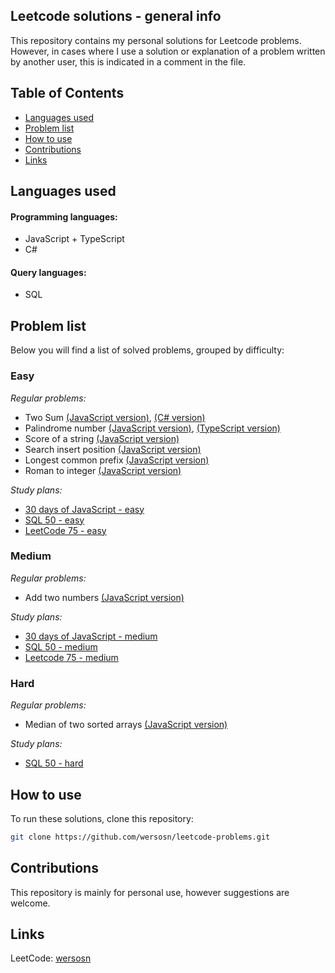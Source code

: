 ## Leetcode solutions - general info
This repository contains my personal solutions for Leetcode problems. 
However, in cases where I use a solution or explanation of a problem written by another user, this is indicated in a comment in the file.

## Table of Contents
- [Languages used](#languages-used)
- [Problem list](#problem-list)
- [How to use](#how-to-use)
- [Contributions](#contributions)
- [Links](#links)

## Languages used
#### Programming languages:
- JavaScript + TypeScript
- C#

#### Query languages:
- SQL

## Problem list
Below you will find a list of solved problems, grouped by difficulty:

### Easy
_Regular problems:_
- Two Sum [(JavaScript version)](/easy/two-sum.js), [(C# version)](/easy/two-sum.cs)
- Palindrome number [(JavaScript version)](/easy/palindrome-number.js), [(TypeScript version)](/easy/palindrome-number.ts)
- Score of a string [(JavaScript version)](/easy/score-of-a-string.js)
- Search insert position [(JavaScript version)](/easy/search-insert-position.js)
- Longest common prefix [(JavaScript version)](/easy/longest-common-prefix.js)
- Roman to integer [(JavaScript version)](/easy/roman-to-integer.js)

_Study plans:_
- [30 days of JavaScript - easy](/easy/30-days-of-javascript)
- [SQL 50 - easy](/easy/sql-50)
- [LeetCode 75 - easy](/easy/75)

### Medium
_Regular problems:_
- Add two numbers [(JavaScript version)](/medium/add-two-numbers.js)

_Study plans:_
- [30 days of JavaScript - medium](/medium/30-days-of-js-medium)
- [SQL 50 - medium](/medium/sql-50-medium)
- [Leetcode 75 - medium](/medium/75-medium)

### Hard
_Regular problems:_
- Median of two sorted arrays [(JavaScript version)](/hard/median-of-two-sorted-arrays.js)
  
_Study plans:_
- [SQL 50 - hard](/hard/sql-50-hard)

## How to use
To run these solutions, clone this repository:
```bash
git clone https://github.com/wersosn/leetcode-problems.git
```

## Contributions
This repository is mainly for personal use, however suggestions are welcome.

## Links
LeetCode: [wersosn](https://leetcode.com/u/hYSsc9PjMo/)
